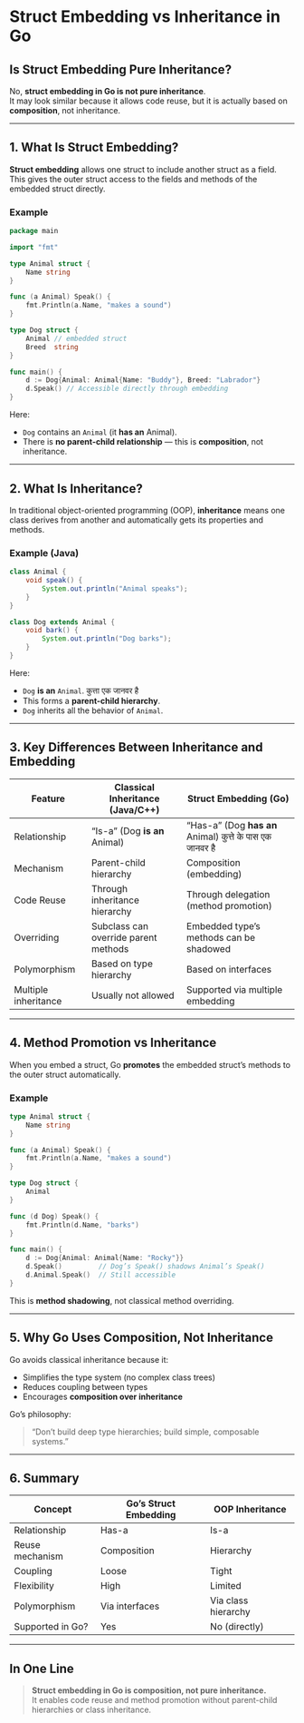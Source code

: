 # Struct Embedding vs Inheritance in Go

## Is Struct Embedding Pure Inheritance?

No, **struct embedding in Go is not pure inheritance**.  
It may look similar because it allows code reuse, but it is actually based on **composition**, not inheritance.

---

## 1. What Is Struct Embedding?

**Struct embedding** allows one struct to include another struct as a field.  
This gives the outer struct access to the fields and methods of the embedded struct directly.

### Example

```go
package main

import "fmt"

type Animal struct {
    Name string
}

func (a Animal) Speak() {
    fmt.Println(a.Name, "makes a sound")
}

type Dog struct {
    Animal // embedded struct
    Breed  string
}

func main() {
    d := Dog{Animal: Animal{Name: "Buddy"}, Breed: "Labrador"}
    d.Speak() // Accessible directly through embedding
}
```

Here:
- `Dog` contains an `Animal` (it **has an** Animal).
- There is **no parent-child relationship** — this is **composition**, not inheritance.

---

## 2. What Is Inheritance?

In traditional object-oriented programming (OOP), **inheritance** means one class derives from another and automatically gets its properties and methods.

### Example (Java)

```java
class Animal {
    void speak() {
        System.out.println("Animal speaks");
    }
}

class Dog extends Animal {
    void bark() {
        System.out.println("Dog barks");
    }
}
```

Here:
- `Dog` **is an** `Animal`.  कुत्ता एक जानवर है
- This forms a **parent-child hierarchy**.
- `Dog` inherits all the behavior of `Animal`.

---

## 3. Key Differences Between Inheritance and Embedding

| Feature | Classical Inheritance (Java/C++) | Struct Embedding (Go) |
|----------|----------------------------------|------------------------|
| Relationship | “Is-a” (Dog **is an** Animal) | “Has-a” (Dog **has an** Animal) कुत्ते के पास एक जानवर है |
| Mechanism | Parent-child hierarchy | Composition (embedding) |
| Code Reuse | Through inheritance hierarchy | Through delegation (method promotion) |
| Overriding | Subclass can override parent methods | Embedded type’s methods can be shadowed |
| Polymorphism | Based on type hierarchy | Based on interfaces |
| Multiple inheritance | Usually not allowed | Supported via multiple embedding |

---

## 4. Method Promotion vs Inheritance

When you embed a struct, Go **promotes** the embedded struct’s methods to the outer struct automatically.

### Example

```go
type Animal struct {
    Name string
}

func (a Animal) Speak() {
    fmt.Println(a.Name, "makes a sound")
}

type Dog struct {
    Animal
}

func (d Dog) Speak() {
    fmt.Println(d.Name, "barks")
}

func main() {
    d := Dog{Animal: Animal{Name: "Rocky"}}
    d.Speak()         // Dog’s Speak() shadows Animal’s Speak()
    d.Animal.Speak()  // Still accessible
}
```

This is **method shadowing**, not classical method overriding.

---

## 5. Why Go Uses Composition, Not Inheritance

Go avoids classical inheritance because it:
- Simplifies the type system (no complex class trees)
- Reduces coupling between types
- Encourages **composition over inheritance**

Go’s philosophy:
> “Don’t build deep type hierarchies; build simple, composable systems.”

---

## 6. Summary

| Concept | Go’s Struct Embedding | OOP Inheritance |
|----------|------------------------|----------------|
| Relationship | Has-a | Is-a |
| Reuse mechanism | Composition | Hierarchy |
| Coupling | Loose | Tight |
| Flexibility | High | Limited |
| Polymorphism | Via interfaces | Via class hierarchy |
| Supported in Go? |  Yes |  No (directly) |

---

## In One Line

> **Struct embedding in Go is composition, not pure inheritance.**  
> It enables code reuse and method promotion without parent-child hierarchies or class inheritance.
